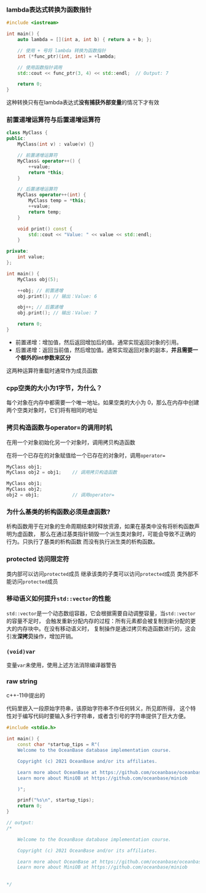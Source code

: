### lambda表达式转换为函数指针

```cpp
#include <iostream>

int main() {
    auto lambda = [](int a, int b) { return a + b; };

    // 使用 + 号将 lambda 转换为函数指针
    int (*func_ptr)(int, int) = +lambda;

    // 使用函数指针调用
    std::cout << func_ptr(3, 4) << std::endl;  // Output: 7

    return 0;
}
```

这种转换只有在lambda表达式**没有捕获外部变量**的情况下才有效

### 前置递增运算符与后置递增运算符

```cpp
class MyClass {
public:
    MyClass(int v) : value(v) {}

    // 前置递增运算符
    MyClass& operator++() {
        ++value;
        return *this;
    }

    // 后置递增运算符
    MyClass operator++(int) {
        MyClass temp = *this;
        ++value;
        return temp;
    }

    void print() const {
        std::cout << "Value: " << value << std::endl;
    }

private:
    int value;
};

int main() {
    MyClass obj(5);

    ++obj; // 前置递增
    obj.print(); // 输出：Value: 6

    obj++; // 后置递增
    obj.print(); // 输出：Value: 7

    return 0;
}
```

- 前置递增：增加值，然后返回增加后的值。通常实现返回对象的引用。
- 后置递增：返回当前值，然后增加值。通常实现返回对象的副本，**并且需要一个额外的int参数来区分**

这两种运算符重载时通常作为成员函数

### cpp空类的大小为1字节，为什么？
每个对象在内存中都需要一个唯一地址。如果空类的大小为 0，那么在内存中创建两个空类对象时，它们将有相同的地址

### 拷贝构造函数与operator=的调用时机

在用一个对象初始化另一个对象时，调用拷贝构造函数

在将一个已存在的对象赋值给一个已存在的对象时，调用`operator=`

```cpp
MyClass obj1;
MyClass obj2 = obj1;    // 调用拷贝构造函数

MyClass obj1;
MyClass obj2;
obj2 = obj1;            // 调用operator=
```

### 为什么基类的析构函数必须是虚函数?

析构函数用于在对象的生命周期结束时释放资源，如果在基类中没有将析构函数声明为虚函数，
那么在通过基类指针销毁一个派生类对象时，可能会导致不正确的行为。只执行了基类的析构函数
而没有执行派生类的析构函数。

### protected 访问限定符

类内部可以访问`protected`成员
继承该类的子类可以访问`protected`成员
类外部不能访问`protected`成员

### 移动语义如何提升`std::vector`的性能

`std::vector`是一个动态数组容器，它会根据需要自动调整容量，当`std::vector`的容量不足时，
会触发重新分配内存的过程：所有元素都会被复制到新分配的更大的内存块中。在没有移动语义时，
复制操作是通过拷贝构造函数进行的，这会引发**深拷贝**操作，增加开销。

### `(void)var`

变量`var`未使用，使用上述方法消除编译器警告

### raw string

c++-11中提出的

代码里嵌入一段原始字符串，该原始字符串不作任何转义，所见即所得，
这个特性对于编写代码时要输入多行字符串，或者含引号的字符串提供了巨大方便。

```cpp
#include <stdio.h>

int main() {
    const char *startup_tips = R"(
    Welcome to the OceanBase database implementation course.

    Copyright (c) 2021 OceanBase and/or its affiliates.

    Learn more about OceanBase at https://github.com/oceanbase/oceanbase
    Learn more about MiniOB at https://github.com/oceanbase/miniob

    )";

    prinf("%s\n", startup_tips);
    return 0;
}

// output: 
/*

    Welcome to the OceanBase database implementation course.

    Copyright (c) 2021 OceanBase and/or its affiliates.

    Learn more about OceanBase at https://github.com/oceanbase/oceanbase
    Learn more about MiniOB at https://github.com/oceanbase/miniob
    
                                                                                                 
*/

```
